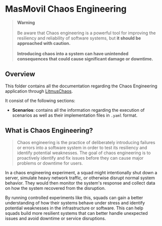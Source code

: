 # MasMovil Chaos Engineering

> **Warning** <br>
> <br>
> Be aware that Chaos engineering is a powerful tool for improving the resiliency and reliability of software systems, but **it should be approached with caution.** <br>
<br>**Introducing chaos into a system can have unintended consequences that could cause significant damage or downtime.**

## Overview

This folder contains all the documentation regarding the Chaos Engineering application through [LitmusChaos](https://docs.litmuschaos.io/).

It consist of the following sections:

- **Scenarios**: contains all the information regarding the execution of scenarios as well as their implementation files in `.yaml` format.

## What is Chaos Engineering?

> Chaos engineering is the practice of deliberately introducing failures or errors into a software system in order to test its resiliency and identify potential weaknesses. The goal of chaos engineering is to proactively identify and fix issues before they can cause major problems or downtime for users.

In a chaos engineering experiment, a squad might intentionally shut down a server, simulate heavy network traffic, or otherwise disrupt normal system behavior. They would then monitor the system's response and collect data on how the system recovered from the disruption.

By running controlled experiments like this, squads can gain a better understanding of how their systems behave under stress and identify potential weaknesses in the infrastructure or software. This can help squads build more resilient systems that can better handle unexpected issues and avoid downtime or service disruptions.
